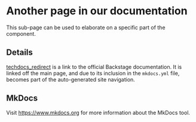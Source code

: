 # Another page in our documentation

This sub-page can be used to elaborate on a specific part of the component.

## Details

[techdocs_redirect]('https://backstage.io/docs/features/techdocs/using-techdocs') is a link to the official Backstage documentation.
It is linked off the main page, and due to its inclusion in the `mkdocs.yml` file,
becomes part of the auto-generated site navigation.

## MkDocs

Visit https://www.mkdocs.org for more information about the MkDocs tool.
